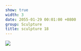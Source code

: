 ```yaml
---
show: true
width: 3
date: 2055-01-29 00:01:00 +0800
group: Sculpture
title: sculpture 18
---
```

<div>
<a href="/assets/images/photos/sculpture/20220606-DSC08086.jpg" target="_blank">
    <img data-src="/assets/images/photos/sculpture/20220606-DSC08086.jpg" class="lazy w-100 rounded-xl" src="{{ '/assets/images/empty_300x200.png' | relative_url }}">
</a>
</div>
